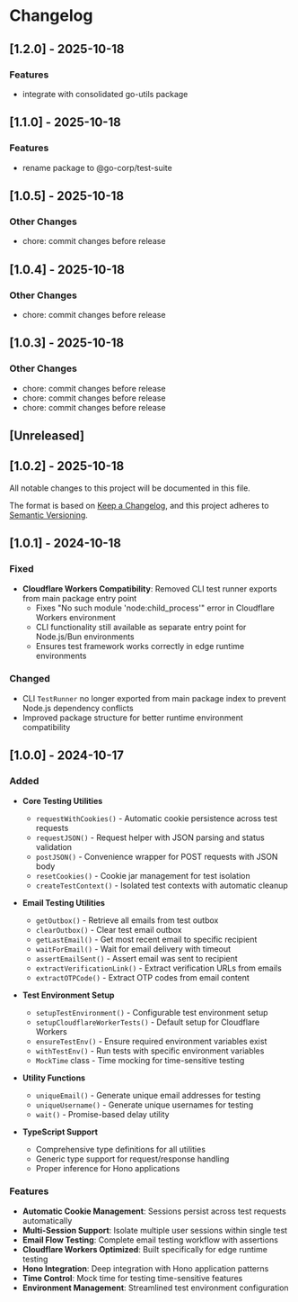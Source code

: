 # Changelog

## [1.2.0] - 2025-10-18

### Features

- integrate with consolidated go-utils package


## [1.1.0] - 2025-10-18

### Features

- rename package to @go-corp/test-suite


## [1.0.5] - 2025-10-18

### Other Changes

- chore: commit changes before release


## [1.0.4] - 2025-10-18

### Other Changes

- chore: commit changes before release


## [1.0.3] - 2025-10-18

### Other Changes

- chore: commit changes before release
- chore: commit changes before release
- chore: commit changes before release


## [Unreleased]

## [1.0.2] - 2025-10-18

All notable changes to this project will be documented in this file.

The format is based on [Keep a Changelog](https://keepachangelog.com/en/1.0.0/),
and this project adheres to [Semantic Versioning](https://semver.org/spec/v2.0.0.html).

## [1.0.1] - 2024-10-18

### Fixed

- **Cloudflare Workers Compatibility**: Removed CLI test runner exports from main package entry point
  - Fixes "No such module 'node:child_process'" error in Cloudflare Workers environment
  - CLI functionality still available as separate entry point for Node.js/Bun environments
  - Ensures test framework works correctly in edge runtime environments

### Changed

- CLI `TestRunner` no longer exported from main package index to prevent Node.js dependency conflicts
- Improved package structure for better runtime environment compatibility

## [1.0.0] - 2024-10-17

### Added

- **Core Testing Utilities**
  - `requestWithCookies()` - Automatic cookie persistence across test requests
  - `requestJSON()` - Request helper with JSON parsing and status validation
  - `postJSON()` - Convenience wrapper for POST requests with JSON body
  - `resetCookies()` - Cookie jar management for test isolation
  - `createTestContext()` - Isolated test contexts with automatic cleanup

- **Email Testing Utilities**
  - `getOutbox()` - Retrieve all emails from test outbox
  - `clearOutbox()` - Clear test email outbox
  - `getLastEmail()` - Get most recent email to specific recipient
  - `waitForEmail()` - Wait for email delivery with timeout
  - `assertEmailSent()` - Assert email was sent to recipient
  - `extractVerificationLink()` - Extract verification URLs from emails
  - `extractOTPCode()` - Extract OTP codes from email content

- **Test Environment Setup**
  - `setupTestEnvironment()` - Configurable test environment setup
  - `setupCloudflareWorkerTests()` - Default setup for Cloudflare Workers
  - `ensureTestEnv()` - Ensure required environment variables exist
  - `withTestEnv()` - Run tests with specific environment variables
  - `MockTime` class - Time mocking for time-sensitive testing

- **Utility Functions**
  - `uniqueEmail()` - Generate unique email addresses for testing
  - `uniqueUsername()` - Generate unique usernames for testing
  - `wait()` - Promise-based delay utility

- **TypeScript Support**
  - Comprehensive type definitions for all utilities
  - Generic type support for request/response handling
  - Proper inference for Hono applications

### Features

- **Automatic Cookie Management**: Sessions persist across test requests automatically
- **Multi-Session Support**: Isolate multiple user sessions within single test
- **Email Flow Testing**: Complete email testing workflow with assertions
- **Cloudflare Workers Optimized**: Built specifically for edge runtime testing
- **Hono Integration**: Deep integration with Hono application patterns
- **Time Control**: Mock time for testing time-sensitive features
- **Environment Management**: Streamlined test environment configuration